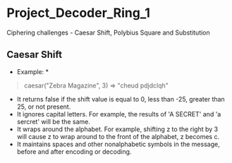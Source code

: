 # Project_Decoder_Ring_1
 Ciphering challenges - Caesar Shift, Polybius Square and Substitution

## Caesar Shift
* Example: *
> caesar("Zebra Magazine", 3) => "cheud pdjdclqh"
* It returns false if the shift value is equal to 0, less than -25, greater than 25, or not present.
* It ignores capital letters. For example, the results of 'A SECRET' and 'a sercret' will be the same.
* It wraps around the alphabet. For example, shifting z to the right by 3 will cause z to wrap around to the front of the alphabet, z becomes c.
* It maintains spaces and other nonalphabetic symbols in the message, before and after encoding or decoding.
